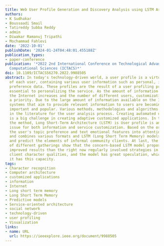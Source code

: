 ```yaml
---
title: Web User Profile Generation and Discovery Analysis using LSTM Architecture
authors:
- K Sudhakar
- Boussaadi Smail
- Tatireddy Subba Reddy
- admin
- Diwakar Ramanuj Tripathi
- Mochammad Fahlevi
date: '2022-10-01'
publishDate: '2024-01-24T04:48:01.455188Z'
publication_types:
- paper-conference
publication: '*2022 2nd International Conference on Technological Advancements in
  Computational Sciences (ICTACS)*'
doi: 10.1109/ICTACS56270.2022.9988505
abstract: In today's technology-driven world, a user profile is a virtual representation
  of each user, containing various user information such as personal, interest and
  preference data. These profiles are the result of a user profiling process and are
  essential to personalizing the service. As the amount of information available on
  the Internet increases and the number of different users, customization becomes
  a priority. Due to the large amount of information available on the Internet, referral
  systems that aim to provide relevant information to users are becoming increasingly
  important and popular. Various methods, methodologies and algorithms have been proposed
  in the literature for the user analysis process. Creating automated user profiles
  is a big challenge in creating adaptive customized applications. In this work proposed
  the method, Long Short-Term Architecture (LSTM) is User profile is an important
  issue for both information and service customization. Based on the original information,
  the user's topic preference and text emotional features into attention information
  and combines various formats and LSTM (Long Short Term Memory) models to describe
  and predict the elements of informal community clients. At last, the trial consequences
  of different gatherings show that the concern-based LSTM model proposed can accomplish
  improved results than the right now regularly involved strategies in recognizing
  client character qualities, and the model has great speculation, which implies that
  it has this capacity.
tags:
- Character recognition
- Computer architecture
- customized applications
- information
- Internet
- Long short term memory
- Long Short Term Memory
- Predictive models
- Service-oriented architecture
- social network
- technology-driven
- user profiling
- Visualization
links:
- name: URL
  url: https://ieeexplore.ieee.org/document/9988505
---
```


